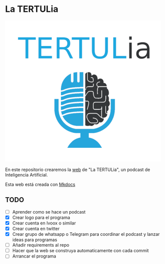 # La TERTULia

![logo-podcast](docs/res/logo-podcast.png)

En este repositorio crearemos la [web](https://ironbar.github.io/tertulia_inteligencia_artificial/) de "La TERTULia", un podcast de Inteligencia Artificial.

Esta web está creada con [Mkdocs](https://www.mkdocs.org/getting-started/)

## TODO

- [ ] Aprender como se hace un podcast
- [x] Crear logo para el programa
- [x] Crear cuenta en Ivoox o similar
- [x] Crear cuenta en twitter
- [x] Crear grupo de whatsapp o Telegram para coordinar el podcast y lanzar ideas para programas
- [ ] Añadir requirements al repo
- [ ] Hacer que la web se construya automaticamente con cada commit
- [ ] Arrancar el programa

